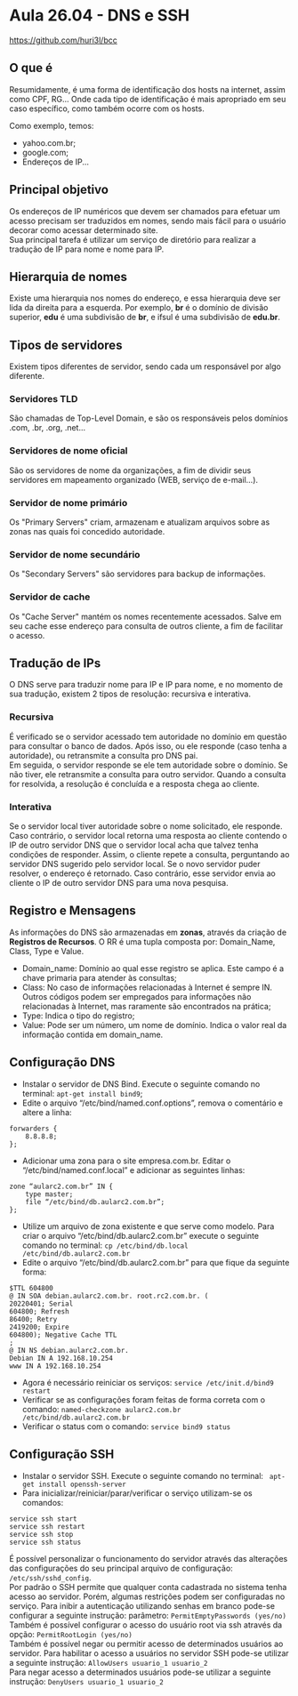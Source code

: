 # Aula 26.04 - DNS e SSH
https://github.com/huri3l/bcc
## O que é
Resumidamente, é uma forma de identificação dos hosts na internet, assim como CPF, RG... Onde cada tipo de identificação é mais apropriado em seu caso específico, como também ocorre com os hosts.  

Como exemplo, temos:
* yahoo.com.br;
* google.com;
* Endereços de IP...

## Principal objetivo
Os endereços de IP numéricos que devem ser chamados para efetuar um acesso precisam ser traduzidos em nomes, sendo mais fácil para o usuário decorar como acessar determinado site.   
Sua principal tarefa é utilizar um serviço de diretório para realizar a tradução de IP para nome e nome para IP.

## Hierarquia de nomes
Existe uma hierarquia nos nomes do endereço, e essa hierarquia deve ser lida da direita para a esquerda. Por exemplo, **br** é o domínio de divisão superior, **edu** é uma subdivisão de **br**, e ifsul é uma subdivisão de **edu.br**.

## Tipos de servidores
Existem tipos diferentes de servidor, sendo cada um responsável por algo diferente.
### Servidores TLD
São chamadas de Top-Level Domain, e são os responsáveis pelos domínios .com, .br, .org, .net...
### Servidores de nome oficial
São os servidores de nome da organizações, a fim de dividir seus servidores em mapeamento organizado (WEB, serviço de e-mail...).
### Servidor de nome primário
Os "Primary Servers" criam, armazenam e atualizam arquivos sobre as zonas nas quais foi concedido autoridade.
### Servidor de nome secundário
Os "Secondary Servers" são servidores para backup de informações.
### Servidor de cache
Os "Cache Server" mantém os nomes recentemente acessados. Salve em seu cache esse endereço para consulta de outros cliente, a fim de facilitar o acesso.

## Tradução de IPs
O DNS serve para traduzir nome para IP e IP para nome, e no momento de sua tradução, existem 2 tipos de resolução: recursiva e interativa.
### Recursiva
É verificado se o servidor acessado tem autoridade no domínio em questão para consultar o banco de dados. Após isso, ou ele responde (caso tenha a autoridade), ou retransmite a consulta pro DNS pai.  
Em seguida, o servidor responde se ele tem autoridade sobre o domínio. Se não tiver, ele retransmite a consulta para outro servidor. Quando a consulta for resolvida, a resolução é concluída e a resposta chega ao cliente.
### Interativa
Se o servidor local tiver autoridade sobre o nome solicitado, ele responde. Caso contrário, o servidor local retorna uma resposta ao cliente contendo o IP de outro servidor DNS que o servidor local acha
que talvez tenha condições de responder. Assim, o cliente repete a consulta, perguntando ao servidor DNS sugerido pelo servidor local. Se o novo servidor puder resolver, o endereço é retornado. Caso  contrário, esse servidor envia ao cliente o IP de outro servidor DNS para uma nova pesquisa.

## Registro e Mensagens
As informações do DNS são armazenadas em **zonas**, através da criação de **Registros de Recursos**. O RR é uma tupla composta por: Domain_Name, Class, Type e Value.
* Domain_name: Domínio ao qual esse registro se aplica. Este campo é a chave primaria para atender às consultas;
* Class: No caso de informações relacionadas à Internet é sempre IN. Outros códigos podem ser empregados para informações não relacionadas à Internet, mas raramente são encontrados na prática;
* Type: Indica o tipo do registro;
* Value: Pode ser um número, um nome de domínio. Indica o valor real da informação contida em
domain_name.

## Configuração DNS
* Instalar o servidor de DNS Bind. Execute o seguinte comando no terminal: ``apt-get install bind9``;
* Edite o arquivo “/etc/bind/named.conf.options”, remova o comentário e altere a linha:
```
forwarders {
    8.8.8.8;
}; 
```
* Adicionar uma zona para o site empresa.com.br. Editar o “/etc/bind/named.conf.local” e adicionar
as seguintes linhas:
```
zone “aularc2.com.br” IN {
    type master;
    file “/etc/bind/db.aularc2.com.br”;
};
```
* Utilize um arquivo de zona existente e que serve como modelo. Para criar o arquivo
“/etc/bind/db.aularc2.com.br” execute o seguinte comando no terminal:
``cp /etc/bind/db.local /etc/bind/db.aularc2.com.br``
* Edite o arquivo “/etc/bind/db.aularc2.com.br” para que fique da seguinte forma:
```
$TTL 604800
@ IN SOA debian.aularc2.com.br. root.rc2.com.br. (
20220401; Serial
604800; Refresh
86400; Retry
2419200; Expire
604800); Negative Cache TTL
;
@ IN NS debian.aularc2.com.br.
Debian IN A 192.168.10.254
www IN A 192.168.10.254
```
* Agora é necessário reiniciar os serviços: ``service /etc/init.d/bind9 restart``
* Verificar se as configurações foram feitas de forma correta com o comando: ``named-checkzone aularc2.com.br /etc/bind/db.aularc2.com.br ``
* Verificar o status com o comando: ``service bind9 status``  
## Configuração SSH
* Instalar o servidor SSH. Execute o seguinte comando no terminal: ``
apt-get install openssh-server``
* Para inicializar/reiniciar/parar/verificar o serviço utilizam-se os comandos:
```
service ssh start
service ssh restart
service ssh stop
service ssh status
```
É possível personalizar o funcionamento do servidor através das alterações das configurações do seu principal arquivo de configuração: ``/etc/ssh/sshd_config``.  
Por padrão o SSH permite que qualquer conta cadastrada no sistema tenha acesso ao servidor. Porém, algumas restrições podem ser configuradas no serviço. Para inibir a autenticação utilizando senhas em branco pode-se configurar a seguinte instrução:
parâmetro: ``PermitEmptyPasswords (yes/no)``  
Também é possível configurar o acesso do usuário root via ssh através da opção: ``PermitRootLogin (yes/no)``  
Também é possível negar ou permitir acesso de determinados usuários ao servidor. Para habilitar o acesso a usuários no servidor SSH pode-se utilizar a seguinte instrução:
``AllowUsers usuario_1 usuario_2``  
Para negar acesso a determinados usuários pode-se utilizar a seguinte instrução:
``DenyUsers usuario_1 usuario_2``  